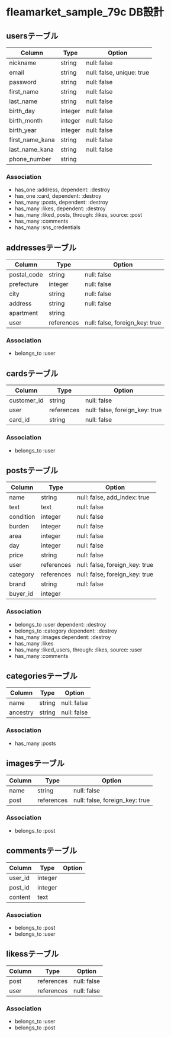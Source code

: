 # fleamarket_sample_79c DB設計
## usersテーブル
|Column|Type|Option|
|------|----|------|
|nickname|string|null: false|
|email|string|null: false, unique: true|
|password|string|null: false|
|first_name|string|null: false|
|last_name|string|null: false|
|birth_day|integer|null: false|
|birth_month|integer|null: false|
|birth_year|integer|null: false|
|first_name_kana|string|null: false|
|last_name_kana|string|null: false|
|phone_number|string||
### Association
- has_one :address, dependent: :destroy
- has_one :card, dependent: :destroy
- has_many :posts, dependent: :destroy
- has_many :likes, dependent: :destroy
- has_many :liked_posts, through: :likes, source: :post
- has_many :comments
- has_many :sns_credentials

## addressesテーブル
|Column|Type|Option|
|------|----|------|
|postal_code|string|null: false|
|prefecture|integer|null: false|
|city|string|null: false|
|address|string|null: false|
|apartment|string||
|user|references|null: false, foreign_key: true|
### Association
- belongs_to :user

## cardsテーブル
|Column|Type|Option|
|------|----|------|
|customer_id|string|null: false|
|user|references|null: false, foreign_key: true|
|card_id|string|null: false|
### Association
- belongs_to :user

## postsテーブル
|Column|Type|Option|
|------|----|------|
|name|string|null: false, add_index: true|
|text|text|null: false|
|condition|integer|null: false|
|burden|integer|null: false|
|area|integer|null: false|
|day|integer|null: false|
|price|string|null: false|
|user|references|null: false, foreign_key: true|
|category|references|null: false, foreign_key: true|
|brand|string|null: false|
|buyer_id|integer||
### Association
- belongs_to :user dependent: :destroy
- belongs_to :category dependent: :destroy
- has_many :images dependent: :destroy
- has_many :likes
- has_many :liked_users, through: :likes, source: :user
- has_many :comments

## categoriesテーブル
|Column|Type|Option|
|------|----|------|
|name|string|null: false|
|ancestry|string|null: false|
### Association
- has_many :posts

## imagesテーブル
|Column|Type|Option|
|------|----|------|
|name|string|null: false|
|post|references|null: false, foreign_key: true|
### Association
- belongs_to :post 

## commentsテーブル
|Column|Type|Option|
|------|----|------|
|user_id|integer||
|post_id|integer||
|content|text||

### Association
- belongs_to :post
- belongs_to :user


## likessテーブル
|Column|Type|Option|
|------|----|------|
|post|references|null: false|
|user|references|null: false|

### Association
- belongs_to :user
- belongs_to :post 